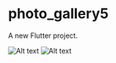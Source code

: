 # photo_gallery5

A new Flutter project.

![Alt text](main1.png "calculate BMI")
![Alt text](Screenshot_20240421_220903.jpg "calculate BMI")
